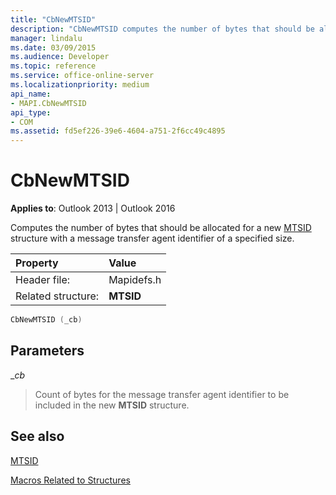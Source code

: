 ```yaml
---
title: "CbNewMTSID"
description: "CbNewMTSID computes the number of bytes that should be allocated for a new MTSID structure with a message transfer agent identifier of a specified size."
manager: lindalu
ms.date: 03/09/2015
ms.audience: Developer
ms.topic: reference
ms.service: office-online-server
ms.localizationpriority: medium
api_name:
- MAPI.CbNewMTSID
api_type:
- COM
ms.assetid: fd5ef226-39e6-4604-a751-2f6cc49c4895
---
```


# CbNewMTSID

  
  
**Applies to**: Outlook 2013 | Outlook 2016 
  
Computes the number of bytes that should be allocated for a new [MTSID](mtsid.md) structure with a message transfer agent identifier of a specified size. 
  
|Property |Value |
|:-----|:-----|
|Header file:  <br/> |Mapidefs.h  <br/> |
|Related structure:  <br/> |**MTSID** <br/> |
   
```cpp
CbNewMTSID (_cb)
```

## Parameters

 __cb_
  
> Count of bytes for the message transfer agent identifier to be included in the new **MTSID** structure. 
    
## See also



[MTSID](mtsid.md)


[Macros Related to Structures](macros-related-to-structures.md)

